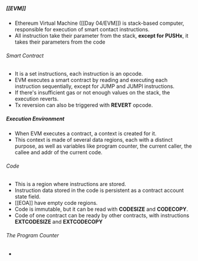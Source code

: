 ##### [[EVM]]

- Ethereum Virtual Machine ([[Day 04/EVM]]) is stack-based computer, responsible for execution of smart contact instructions.
- All instruction take their parameter from the stack, **except for PUSHx**, it takes their parameters from the code
###### Smart Contract
- It is a set instructions, each instruction is an opcode.
- EVM executes a  smart contract by reading and executing each instruction sequentially, except for JUMP and JUMPI instructions.
- If there's insufficient gas or not enough values on the stack, the execution reverts.
- Tx reversion can also be triggered with **REVERT** opcode.
##### Execution Environment
- When EVM executes a contract, a context is created for it.
- This context is made of several data regions, each with a distinct purpose, as well as variables like program counter, the current caller, the callee and addr of the current code.
###### Code
- This is a region where instructions are stored.
- Instruction data stored in the code is persistent as a contract account state field.
- [[EOA]] have empty code regions.
- Code is immutable, but it can be read with **CODESIZE** and **CODECOPY**.
- Code of one contract can be ready by other contracts, with instructions **EXTCODESIZE** and **EXTCODECOPY**
###### The Program Counter
- 